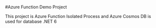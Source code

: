 #Azure Function Demo Project

This project is Azure Function Isolated Process and Azure Cosmos DB is used for database
.NET 6
